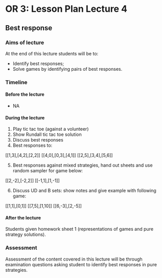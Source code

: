 # OR 3: Lesson Plan Lecture 4
## Best response

### Aims of lecture

At the end of this lecture students will be to:

- Identify best responses;
- Solve games by identifying pairs of best responses.

### Timeline

#### Before the lecture

- NA

#### During the lecture

1. Play tic tac toe (against a volunteer)
2. Show Rundall tic tac toe solution
3. Discuss best responses
4. Best responses to:

[[1,3],[4,2],[2,2]]
[[4,0],[0,3],[4,1]]
[[2,5],[3,4],[5,6]]

5. Best responses against mixed strategies, hand out sheets and use random sampler for game below:

[[2,-2],[-2,2]]
[[-1,1],[1,-1]]

6. Discuss UD and B sets: show notes and give example with following game:

[[1,1],[0,1]]
[[7,5],[1,10]]
[[6,-3],[2,-5]]

#### After the lecture

Students given homework sheet 1 (representations of games and pure strategy solutions).

### Assessment

Assessment of the content covered in this lecture will be through examination questions asking student to identify best responses in pure strategies.
